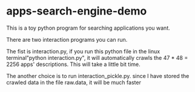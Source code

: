 apps-search-engine-demo
=======================

This is a toy python program for searching applications you want.

There are two interaction programs you can run.

The fist is interaction.py, if you run this python file in the 
linux terminal"python interaction.py", it will automatically crawls the
47 * 48 = 2256 apps' descriptions. This will take a little bit time.

The another choice is to run interaction_pickle.py.
since I have stored the crawled data in the file raw.data, it will be much faster

